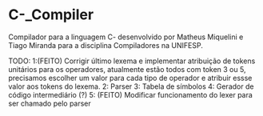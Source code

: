 # C-_Compiler
Compilador para a linguagem C- desenvolvido por Matheus Miquelini e Tiago Miranda para a disciplina Compiladores na UNIFESP.

TODO: 
    1:(FEITO) Corrigir último lexema e implementar atribuição de tokens unitários para os operadores, atualmente estão todos com token 3 ou 5, precisamos escolher um valor para cada tipo de operador e atribuir essse valor aos tokens do lexema.
    2: Parser
    3: Tabela de símbolos
    4: Gerador de código intermediário (?)
    5: (FEITO) Modificar funcionamento do lexer para ser chamado pelo parser